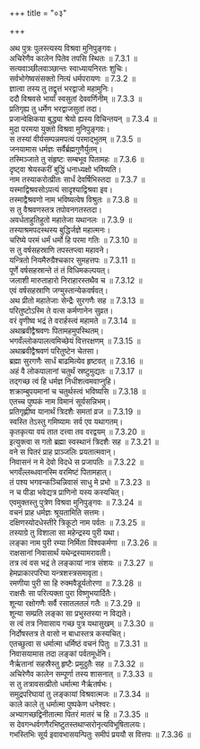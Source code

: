 +++
title = "०३"

+++


  
अथ पुत्रः पुलस्त्यस्य विश्रवा मुनिपुङ्गवः।  
अचिरेणैव कालेन पितेव तपसि स्थितः ॥ 7.3.1 ॥   
सत्यवाञ्छीलवाञ्छान्तः स्वाध्यायनिरतः शुचिः।  
सर्वभोगेष्वसंसक्तो नित्यं धर्मपरायणः ॥ 7.3.2 ॥   
ज्ञात्वा तस्य तु तद्वृत्तं भरद्वाजो महामुनिः।  
ददौ विश्रवसे भार्यां स्वसुतां देववर्णिनीम् ॥ 7.3.3 ॥   
प्रतिगृह्य तु धर्मेण भरद्वाजसुतां तदा।  
प्रजान्वेक्षिकया बुद्ध्या श्रेयो ह्यस्य विचिन्तयन् ॥ 7.3.4 ॥   
मुदा परमया युक्तो विश्रवा मुनिपुङ्गवः।  
स तस्यां वीर्यसम्पन्नमपत्यं परमाद्भुतम् ॥ 7.3.5 ॥   
जनयामास धर्मज्ञः सर्वैर्ब्रह्मगुणैर्युतम्।  
तस्मिञ्जाते तु संहृष्टः सम्बभूव पितामहः ॥ 7.3.6 ॥   
दृष्ट्वा श्रेयस्करीं बुद्धिं धनाध्यक्षो भविष्यति।  
नाम तस्याकरोत्प्रीतः सार्धं देवर्षिभिस्तदा ॥ 7.3.7 ॥   
यस्माद्विश्रवसोऽपत्यं सादृश्याद्विश्रवा इव।  
तस्माद्वैश्रवणो नाम भविष्यत्वेष विश्रुतः ॥ 7.3.8 ॥   
स तु वैश्रवणस्तत्र तपोवनगतस्तदा।  
अवर्धताहुतिहुतो महातेजा यथानलः ॥ 7.3.9 ॥   
तस्याश्रमपदस्थस्य बुद्धिर्जज्ञे महात्मनः।  
चरिष्ये परमं धर्मं धर्मो हि परमा गतिः ॥ 7.3.10 ॥   
स तु वर्षसहस्राणि तपस्तप्त्वा महावने।  
यन्त्रितो नियमैरुग्रैश्चकार सुमहत्तपः ॥ 7.3.11 ॥   
पूर्णे वर्षसहस्रान्ते तं तं विधिमकल्पयत्।  
जलाशी मारुताहारो निराहारस्तथैव च ॥ 7.3.12 ॥   
एवं वर्षसहस्राणि जग्मुस्तान्येकवर्षवत्।  
अथ प्रीतो महातेजाः सेन्द्रैः सुरगणैः सह ॥ 7.3.13 ॥   
परितुष्टोऽस्मि ते वत्स कर्मणानेन सुव्रत।  
वरं वृणीष्व भद्रं ते वरार्हस्त्वं महामते ॥ 7.3.14 ॥   
अथाब्रवीद्वैश्रवणः पितामहमुपस्थितम्।  
भगवँल्लोकपालत्वमिच्छेयं वित्तरक्षणम् ॥ 7.3.15 ॥   
अथाब्रवीद्वैश्रवणं परितुष्टेन चेतसा।  
ब्रह्मा सुरगणैः सार्धं बाढमित्येव हृष्टवत् ॥ 7.3.16 ॥   
अहं वै लोकपालानां चतुर्थं स्रष्टुमुद्यतः ॥ 7.3.17 ॥   
तद्गच्छ त्वं हि धर्मज्ञ निधीशत्वमवाप्नुहि।  
शक्राम्बुपयमानां च चतुर्थस्त्वं भविष्यसि ॥ 7.3.18 ॥   
एतच्च पुष्पकं नाम विमानं सूर्यसन्निभम्।  
प्रतिगृह्णीष्व यानार्थं त्रिदशैः समतां व्रज ॥ 7.3.19 ॥   
स्वस्ति तेऽस्तु गमिष्यामः सर्व एव यथागतम्।  
कृतकृत्या वयं तात दत्त्वा तव वरद्वयम् ॥ 7.3.20 ॥   
इत्युक्त्वा स गतो ब्रह्मा स्वस्थानं त्रिदशैः सह ॥ 7.3.21 ॥   
वने स पितरं प्राह प्राञ्जलिः प्रयतात्मवान्।  
निवासनं न मे देवो विदधे स प्रजापतिः ॥ 7.3.22 ॥   
भगवँल्लब्धवानस्मि वरमिष्टं पितामहात्।  
तं पश्य भगवन्कञ्चिन्निवासं साधु मे प्रभो ॥ 7.3.23 ॥   
न च पीडा भवेद्यत्र प्राणिनो यस्य कस्यचित्।  
एवमुक्तस्तु पुत्रेण विश्रवा मुनिपुङ्गवः ॥ 7.3.24 ॥   
वचनं प्राह धर्मज्ञः श्रूयतामिति सत्तमः।  
दक्षिणस्योदधेस्तीरे त्रिकूटो नाम पर्वतः ॥ 7.3.25 ॥   
तस्याग्रे तु विशाला सा महेन्द्रस्य पुरी यथा।  
लङ्का नाम पुरी रम्या निर्मिता विश्वकर्मणा ॥ 7.3.26 ॥   
राक्षसानां निवासार्थं यथेन्द्रस्यामरावती।  
तत्र त्वं वस भद्रं ते लङ्कायां नात्र संशयः ॥ 7.3.27 ॥   
हेमप्राकारपरिघा यन्त्रशस्त्रसमावृता।  
रमणीया पुरी सा हि रुक्मवैडूर्यतोरणा ॥ 7.3.28 ॥   
राक्षसैः सा परित्यक्ता पुरा विष्णुभयार्दितैः।  
शून्या रक्षोगणैः सर्वै रसातलतलं गतैः ॥ 7.3.29 ॥   
शून्या सम्प्रति लङ्का सा प्रभुस्तस्या न विद्यते।  
स त्वं तत्र निवासाय गच्छ पुत्र यथासुखम् ॥ 7.3.30 ॥   
निर्दोषस्तत्र ते वासो न बाधास्तत्र कस्यचित्।  
एतच्छुत्वा स धर्मात्मा धर्मिष्ठं वचनं पितुः ॥ 7.3.31 ॥   
निवासयामास तदा लङ्कां पर्वतमूर्धनि।  
नैर्ऋतानां सहस्रैस्तु हृष्टैः प्रमुदुतैः सह ॥ 7.3.32 ॥   
अचिरेणैव कालेन सम्पूर्णा तस्य शासनात् ॥ 7.3.33 ॥   
स तु तत्रावसत्प्रीतो धर्मात्मा नैर्ऋतर्षभः।  
समुद्रपरिघायां तु लङ्कायां विश्रवात्मजः ॥ 7.3.34 ॥   
काले काले तु धर्मात्मा पुष्पकेण धनेश्वरः।  
अभ्यागच्छद्विनीतात्मा पितरं मातरं च हि ॥ 7.3.35 ॥   
स देवगन्धर्वगणैरभिष्टुतस्तथाप्सरोनृत्यविभूषितालयः।  
गभस्तिभिः सूर्य इवावभासयन्पितुः समीपं प्रययौ स वित्तपः ॥ 7.3.36 ॥   
